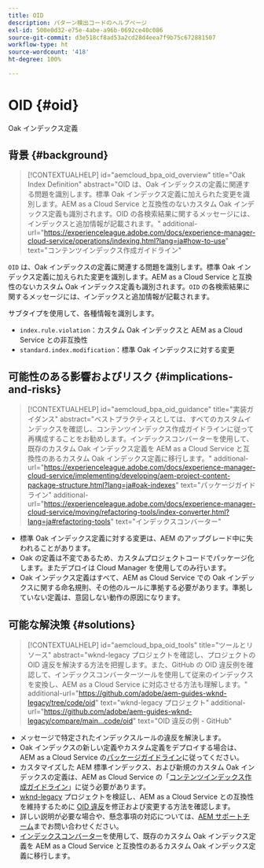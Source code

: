 ```yaml
---
title: OID
description: パターン検出コードのヘルプページ
exl-id: 500e0d32-e75e-4abe-a96b-0692ce40c086
source-git-commit: d3e518cf8ad53a2cd28d4eea7f9b75c672881507
workflow-type: ht
source-wordcount: '418'
ht-degree: 100%

---
```


# OID {#oid}

Oak インデックス定義

## 背景 {#background}

>[!CONTEXTUALHELP]
>id="aemcloud_bpa_oid_overview"
>title="Oak Index Definition"
>abstract="OID は、Oak インデックスの定義に関連する問題を識別します。標準 Oak インデックス定義に加えられた変更を識別します。AEM as a Cloud Service と互換性のないカスタム Oak インデックス定義も識別されます。OID の各検索結果に関するメッセージには、インデックスと追加情報が記載されます。"
>additional-url="https://experienceleague.adobe.com/docs/experience-manager-cloud-service/operations/indexing.html?lang=ja#how-to-use" text="コンテンツインデックス作成ガイドライン"

`OID` は、Oak インデックスの定義に関連する問題を識別します。標準 Oak インデックス定義に加えられた変更を識別します。AEM as a Cloud Service と互換性のないカスタム Oak インデックス定義も識別されます。`OID` の各検索結果に関するメッセージには、インデックスと追加情報が記載されます。

サブタイプを使用して、各種情報を識別します。

* `index.rule.violation`：カスタム Oak インデックスと AEM as a Cloud Service との非互換性
* `standard.index.modification`：標準 Oak インデックスに対する変更

## 可能性のある影響およびリスク {#implications-and-risks}

>[!CONTEXTUALHELP]
>id="aemcloud_bpa_oid_guidance"
>title="実装ガイダンス"
>abstract="ベストプラクティスとしては、すべてのカスタムインデックスを確認し、コンテンツインデックス作成ガイドラインに従って再構成することをお勧めします。インデックスコンバーターを使用して、既存のカスタム Oak インデックス定義を AEM as a Cloud Service と互換性のあるカスタム Oak インデックス定義に移行します。"
>additional-url="https://experienceleague.adobe.com/docs/experience-manager-cloud-service/implementing/developing/aem-project-content-package-structure.html?lang=ja#oak-indexes" text="パッケージガイドライン"
>additional-url="https://experienceleague.adobe.com/docs/experience-manager-cloud-service/moving/refactoring-tools/index-converter.html?lang=ja#refactoring-tools" text="インデックスコンバーター"

* 標準 Oak インデックス定義に対する変更は、AEM のアップグレード中に失われることがあります。
* Oak の定義は不変であるため、カスタムプロジェクトコードでパッケージ化します。またデプロイは Cloud Manager を使用してのみ行います。
* Oak インデックス定義はすべて、AEM as Cloud Service での Oak インデックスに関する命名規則、その他のルールに準拠する必要があります。準拠していない定義は、意図しない動作の原因になります。

## 可能な解決策 {#solutions}

>[!CONTEXTUALHELP]
>id="aemcloud_bpa_oid_tools"
>title="ツールとリソース"
>abstract="wknd-legacy プロジェクトを確認し、プロジェクトの OID 違反を解決する方法を把握します。また、GitHub の OID 違反例を確認して、インデックスコンバーターツールを使用して従来のインデックスを変換し、AEM as a Cloud Service に対応させる方法も理解します。"
>additional-url="https://github.com/adobe/aem-guides-wknd-legacy/tree/code/oid" text="wknd-legacy プロジェクト"
>additional-url="https://github.com/adobe/aem-guides-wknd-legacy/compare/main...code/oid" text="OID 違反の例 - GitHub"

* メッセージで特定されたインデックスルールの違反を解決します。
* Oak インデックスの新しい定義やカスタム定義をデプロイする場合は、AEM as a Cloud Service の[パッケージガイドライン](https://experienceleague.adobe.com/docs/experience-manager-cloud-service/implementing/developing/aem-project-content-package-structure.html?lang=ja)に従ってください。
* カスタマイズした AEM 標準インデックス、および新規のカスタム Oak インデックスの定義は、AEM as Cloud Service の「[コンテンツインデックス作成ガイドライン](https://experienceleague.adobe.com/docs/experience-manager-cloud-service/operations/indexing.html?lang=ja#preparing-the-new-index-definition)」に従う必要があります。
* [wknd-legacy](https://github.com/adobe/aem-guides-wknd-legacy/tree/code/oid) プロジェクトを検証し、AEM as a Cloud Service との互換性を維持するために [OID 違反](https://github.com/adobe/aem-guides-wknd-legacy/compare/main...code/oid)を修正および変更する方法を確認します。
* 詳しい説明が必要な場合や、懸念事項の対応については、[AEM サポートチーム](https://helpx.adobe.com/jp/enterprise/using/support-for-experience-cloud.html)までお問い合わせください。
* [インデックスコンバーター](https://experienceleague.adobe.com/docs/experience-manager-cloud-service/moving/refactoring-tools/index-converter.html?lang=ja#refactoring-tools)を使用して、既存のカスタム Oak インデックス定義を AEM as a Cloud Service と互換性のあるカスタム Oak インデックス定義に移行します。
